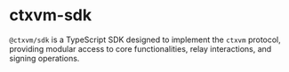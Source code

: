 # ctxvm-sdk

`@ctxvm/sdk` is a TypeScript SDK designed to implement the `ctxvm` protocol, providing modular access to core functionalities, relay interactions, and signing operations.
